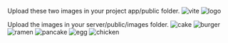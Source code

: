 Upload these two images in your project app/public folder.
![vite](https://github.com/sabilaakram/React/assets/139713987/c83ac4bd-4689-4555-abdc-4939bf2f2420)
![logo](https://github.com/sabilaakram/React/assets/139713987/b99ce840-e3ec-41ae-b6c4-1e889e63de42)

Upload the images in your server/public/images folder.
![cake](https://github.com/sabilaakram/React/assets/139713987/e09931a0-66b9-4f7d-9a17-f5b859cd5c32)
![burger](https://github.com/sabilaakram/React/assets/139713987/ce5c5f35-02f7-4658-aedc-35651a8503a8)
![ramen](https://github.com/sabilaakram/React/assets/139713987/5b7d80c0-f244-45e2-93f7-7cada64eefed)
![pancake](https://github.com/sabilaakram/React/assets/139713987/852829fa-b66f-4c67-a876-6a3ebc0ca309)
![egg](https://github.com/sabilaakram/React/assets/139713987/a789bdff-44ae-4f82-b918-e8215c4544e8)
![chicken](https://github.com/sabilaakram/React/assets/139713987/7c6d0f33-84ea-4301-bab9-3346c33866a0)
